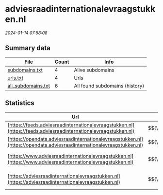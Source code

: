 # adviesraadinternationalevraagstukken.nl
*2024-01-14 07:58:08*
## Summary data
| File       | Count | Info |
|------------|-------|------|
|[subdomains.txt](/data/adviesraadinternationalevraagstukken.nl/subdomains.txt)|4|Alive subdomains|
|[urls.txt](/data/adviesraadinternationalevraagstukken.nl/urls.txt)|4|Urls|
|[all_subdomains.txt](/data/adviesraadinternationalevraagstukken.nl/all_subdomains.txt)|6|All found subdomains (history)|
## Statistics
| Url | SSL | Server | Cookie | HSTS | CSP | XFO | XXP | RP | Tech |Title |
|------------|-------|------|------|------|------|------|------|------|------|------|
|[https://feeds.adviesraadinternationalevraagstukken.nl](https://feeds.adviesraadinternationalevraagstukken.nl)| $${\color{green}A+}$$ |nginx| |:white_check_mark: | | :white_check_mark: | :white_check_mark: | :white_check_mark: |HSTS Nginx||
|[https://opendata.adviesraadinternationalevraagstukken.nl](https://opendata.adviesraadinternationalevraagstukken.nl)| $${\color{green}A+}$$ |nginx| |:white_check_mark: | | :white_check_mark: | :white_check_mark: | :white_check_mark: |HSTS Nginx||
|[https://www.adviesraadinternationalevraagstukken.nl](https://www.adviesraadinternationalevraagstukken.nl)| $${\color{green}A+}$$ |nginx| |:white_check_mark: |:warning: | :white_check_mark: | :white_check_mark: | :white_check_mark: |Bloomreach HSTS Nginx|Home | Adviesraa...|
|[https://adviesraadinternationalevraagstukken.nl](https://adviesraadinternationalevraagstukken.nl)| $${\color{green}A+}$$ |nginx| |:white_check_mark: |:warning: | :white_check_mark: | :white_check_mark: | :white_check_mark: |HSTS Nginx|301 Moved Perman...|